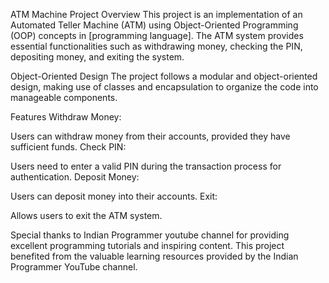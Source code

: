ATM Machine Project
Overview
This project is an implementation of an Automated Teller Machine (ATM) using Object-Oriented Programming (OOP) concepts in [programming language]. 
The ATM system provides essential functionalities such as withdrawing money, checking the PIN, depositing money, and exiting the system.

Object-Oriented Design
The project follows a modular and object-oriented design, making use of classes and encapsulation to organize the code into manageable components. 

Features
Withdraw Money:

Users can withdraw money from their accounts, provided they have sufficient funds.
Check PIN:

Users need to enter a valid PIN during the transaction process for authentication.
Deposit Money:

Users can deposit money into their accounts.
Exit:

Allows users to exit the ATM system.

Special thanks to Indian Programmer youtube channel for providing excellent programming tutorials and inspiring content.
This project benefited from the valuable learning resources provided by the Indian Programmer YouTube channel.
